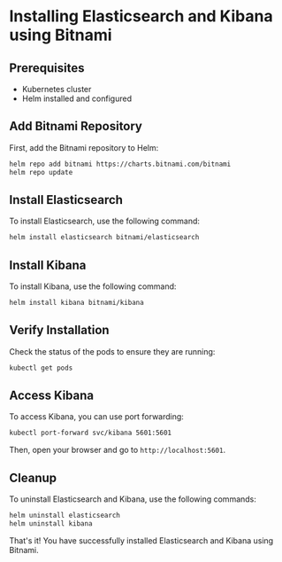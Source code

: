 # Installing Elasticsearch and Kibana using Bitnami

## Prerequisites
- Kubernetes cluster
- Helm installed and configured

## Add Bitnami Repository
First, add the Bitnami repository to Helm:
```sh
helm repo add bitnami https://charts.bitnami.com/bitnami
helm repo update
```

## Install Elasticsearch
To install Elasticsearch, use the following command:
```sh
helm install elasticsearch bitnami/elasticsearch
```

## Install Kibana
To install Kibana, use the following command:
```sh
helm install kibana bitnami/kibana
```

## Verify Installation
Check the status of the pods to ensure they are running:
```sh
kubectl get pods
```



## Access Kibana
To access Kibana, you can use port forwarding:
```sh
kubectl port-forward svc/kibana 5601:5601
```
Then, open your browser and go to `http://localhost:5601`.

## Cleanup
To uninstall Elasticsearch and Kibana, use the following commands:
```sh
helm uninstall elasticsearch
helm uninstall kibana
```

That's it! You have successfully installed Elasticsearch and Kibana using Bitnami.
